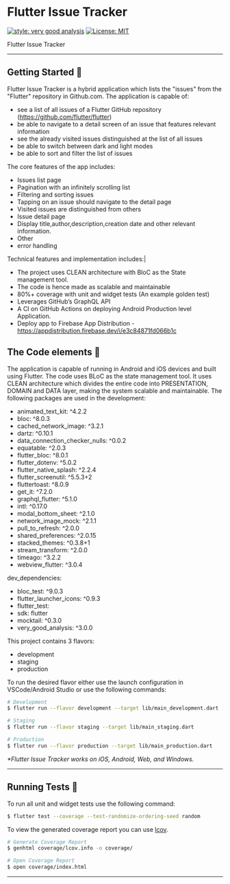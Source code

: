 # Flutter Issue Tracker

[![style: very good analysis][very_good_analysis_badge]][very_good_analysis_link]
[![License: MIT][license_badge]][license_link]


Flutter Issue Tracker

---

## Getting Started 🚀

Flutter Issue Tracker is a hybrid application which lists the "issues" from the "Flutter" repository in Github.com. 
The application is capable of: 

* see a list of all issues of a Flutter GitHub repository (https://github.com/flutter/flutter)
* be able to navigate to a detail screen of an issue that features relevant information
* see the already visited issues distinguished at the list of all issues
* be able to switch between dark and light modes
* be able to sort and filter the list of issues

The core features of the app includes:

* Issues list page
 * Pagination with an infinitely scrolling list
 * Filtering and sorting issues
 * Tapping on an issue should navigate to the detail page 
 * Visited issues are distinguished from others
* Issue detail page
 * Display title,author,description,creation date and other relevant information.
* Other
 * error handling

Technical features and implementation includes:|

* The project uses CLEAN architecture with BloC as the State management tool.
* The code is hence made as scalable and maintainable
* 80%+ coverage with unit and widget tests (An example golden test)
* Leverages GitHub’s GraphQL API
* A CI on GitHub Actions on deploying Android Production level Application.
* Deploy app to Firebase App Distribution - https://appdistribution.firebase.dev/i/e3c84871fd066b1c


## The Code elements 🔡

The application is capable of running in Android and iOS devices and built using Flutter. The code uses BLoC as the state management tool. It uses CLEAN architecture which divides the entire code into PRESENTATION, DOMAIN and DATA layer, making the system scalable and maintainable. The following packages are used in the development:

* animated_text_kit: ^4.2.2
* bloc: ^8.0.3
* cached_network_image: ^3.2.1
* dartz: ^0.10.1
* data_connection_checker_nulls: ^0.0.2
* equatable: ^2.0.3
* flutter_bloc: ^8.0.1
* flutter_dotenv: ^5.0.2
* flutter_native_splash: ^2.2.4
* flutter_screenutil: ^5.5.3+2
* fluttertoast: ^8.0.9
* get_it: ^7.2.0
* graphql_flutter: ^5.1.0
* intl: ^0.17.0
* modal_bottom_sheet: ^2.1.0
* network_image_mock: ^2.1.1
* pull_to_refresh: ^2.0.0
* shared_preferences: ^2.0.15
* stacked_themes: ^0.3.8+1
* stream_transform: ^2.0.0
* timeago: ^3.2.2
* webview_flutter: ^3.0.4

dev_dependencies:
* bloc_test: ^9.0.3
* flutter_launcher_icons: ^0.9.3
* flutter_test:
* sdk: flutter
* mocktail: ^0.3.0
* very_good_analysis: ^3.0.0

This project contains 3 flavors:

- development
- staging
- production

To run the desired flavor either use the launch configuration in VSCode/Android Studio or use the following commands:

```sh
# Development
$ flutter run --flavor development --target lib/main_development.dart

# Staging
$ flutter run --flavor staging --target lib/main_staging.dart

# Production
$ flutter run --flavor production --target lib/main_production.dart
```

_\*Flutter Issue Tracker works on iOS, Android, Web, and Windows._

---

## Running Tests 🧪

To run all unit and widget tests use the following command:

```sh
$ flutter test --coverage --test-randomize-ordering-seed random
```

To view the generated coverage report you can use [lcov](https://github.com/linux-test-project/lcov).

```sh
# Generate Coverage Report
$ genhtml coverage/lcov.info -o coverage/

# Open Coverage Report
$ open coverage/index.html
```

---


[coverage_badge]: coverage_badge.svg
[flutter_localizations_link]: https://api.flutter.dev/flutter/flutter_localizations/flutter_localizations-library.html
[internationalization_link]: https://flutter.dev/docs/development/accessibility-and-localization/internationalization
[license_badge]: https://img.shields.io/badge/license-MIT-blue.svg
[license_link]: https://opensource.org/licenses/MIT
[very_good_analysis_badge]: https://img.shields.io/badge/style-very_good_analysis-B22C89.svg
[very_good_analysis_link]: https://pub.dev/packages/very_good_analysis
[very_good_cli_link]: https://github.com/VeryGoodOpenSource/very_good_cli